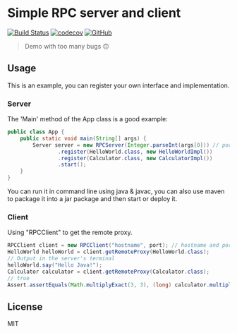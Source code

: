 # Simple RPC server and client

[![Build Status](https://travis-ci.com/c3b2a7/SimpleRPC.svg?branch=master)](https://travis-ci.com/c3b2a7/SimpleRPC)
[![codecov](https://codecov.io/gh/LOLICOL1/rpc-demo/branch/master/graph/badge.svg)](https://codecov.io/gh/LOLICOL1/rpc-demo)
[![GitHub](https://img.shields.io/github/license/lolicol1/rpc-demo)](https://github.com/LOLICOL1/rpc-demo/blob/master/LICENSE)

> Demo with too many bugs 🙃

## Usage

This is an example, you can register your own interface and implementation.

### Server

The 'Main' method of the App class is a good example:

```java
public class App {
    public static void main(String[] args) {
        Server server = new RPCServer(Integer.parseInt(args[0])) // port
                .register(HelloWorld.class, new HelloWorldImpl())
                .register(Calculator.class, new CalculatorImpl())
                .start();
    }
}
```

You can run it in command line using java & javac, you can also use maven to package it into a jar package and then start or deploy it.


### Client

Using "RPCClient" to get the remote proxy.

```java
RPCClient client = new RPCClient("hostname", port); // hostname and port of RPC server.
HelloWorld helloWorld = client.getRemoteProxy(HelloWorld.class);
// Output in the server's terminal
helloWorld.say("Hello Java!");
Calculator calculator = client.getRemoteProxy(Calculator.class);
// true
Assert.assertEquals(Math.multiplyExact(3, 3), (long) calculator.multiply(3, 3));
```

## License

MIT
